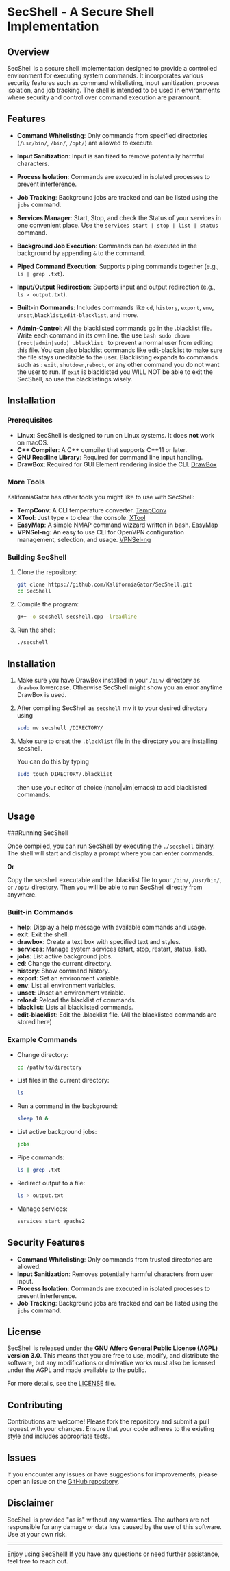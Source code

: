 # SecShell - A Secure Shell Implementation

## Overview

SecShell is a secure shell implementation designed to provide a controlled environment for executing system commands. It incorporates various security features such as command whitelisting, input sanitization, process isolation, and job tracking. The shell is intended to be used in environments where security and control over command execution are paramount.

## Features

- **Command Whitelisting**: Only commands from specified directories (`/usr/bin/`, `/bin/`, `/opt/`) are allowed to execute.
- **Input Sanitization**: Input is sanitized to remove potentially harmful characters.
- **Process Isolation**: Commands are executed in isolated processes to prevent interference.
- **Job Tracking**: Background jobs are tracked and can be listed using the `jobs` command.
- **Services Manager**: Start, Stop, and check the Status of your services in one convenient place. Use the `services start | stop | list | status` command.
- **Background Job Execution**: Commands can be executed in the background by appending `&` to the command.
- **Piped Command Execution**: Supports piping commands together (e.g., `ls | grep .txt`).
- **Input/Output Redirection**: Supports input and output redirection (e.g., `ls > output.txt`).
- **Built-in Commands**: Includes commands like `cd`, `history`, `export`, `env`, `unset`,`blacklist`,`edit-blacklist`, and more.

- **Admin-Control**: All the blacklisted commands go in the .blacklist file. Write each command in its own line. the use ```bash sudo chown (root|admin|sudo) .blacklist ``` to prevent a normal user from editing this file. You can also blacklist commands like edit-blacklist to make sure the file stays uneditable to the user. Blacklisting expands to commands such as : `exit`, `shutdown`,`reboot`, or any other command you do not want the user to run. If `exit` is blacklisted you WILL NOT be able to exit the SecShell, so use the blacklistings wisely.

## Installation

### Prerequisites

- **Linux**: SecShell is designed to run on Linux systems. It does **not** work on macOS.
- **C++ Compiler**: A C++ compiler that supports C++11 or later.
- **GNU Readline Library**: Required for command line input handling.
- **DrawBox**: Required for GUI Element rendering inside the CLI. [DrawBox](https://github.com/KaliforniaGator/Drawbox)

### More Tools
KaliforniaGator has other tools you might like to use with SecShell:
  
- **TempConv**: A CLI temperature converter. [TempConv](https://github.com/KaliforniaGator/TempConv)
- **XTool**: Just type `x` to clear the console. [XTool](https://github.com/KaliforniaGator/XTool)
- **EasyMap**: A simple NMAP command wizzard written in bash. [EasyMap](https://github.com/KaliforniaGator/EasyMap)
- **VPNSel-ng**: An easy to use CLI for OpenVPN configuration management, selection, and usage. [VPNSel-ng](https://github.com/KaliforniaGator/VPNSel)

### Building SecShell

1. Clone the repository:
   ```bash
   git clone https://github.com/KaliforniaGator/SecShell.git
   cd SecShell
   ```

2. Compile the program:
   ```bash
   g++ -o secshell secshell.cpp -lreadline
   ```

3. Run the shell:
   ```bash
   ./secshell
   ```
## Installation

1. Make sure you have DrawBox installed in your `/bin/` directory as `drawbox` lowercase. Otherwise SecShell might show you an error anytime DrawBox is used.

2. After compiling SecShell as `secshell` mv it to your desired directory using
   ```bash
   sudo mv secshell /DIRECTORY/
   ```
3. Make sure to creat the `.blacklist` file in the directory you are installing secshell.

   You can do this by typing
   ```bash
   sudo touch DIRECTORY/.blacklist
   ```
   then use your editor of choice (nano|vim|emacs) to add blacklisted commands. 

## Usage

###Running SecShell

Once compiled, you can run SecShell by executing the `./secshell` binary. The shell will start and display a prompt where you can enter commands.

**Or**

Copy the secshell executable and the .blacklist file to your `/bin/`, `/usr/bin/`, or `/opt/` directory.
Then you will be able to run SecShell directly from anywhere.

### Built-in Commands

- **help**: Display a help message with available commands and usage.
- **exit**: Exit the shell.
- **drawbox**: Create a text box with specified text and styles.
- **services**: Manage system services (start, stop, restart, status, list).
- **jobs**: List active background jobs.
- **cd**: Change the current directory.
- **history**: Show command history.
- **export**: Set an environment variable.
- **env**: List all environment variables.
- **unset**: Unset an environment variable.
- **reload**: Reload the blacklist of commands.
- **blacklist**: Lists all blacklisted commands.
- **edit-blacklist**: Edit the .blacklist file. (All the blacklisted commands are stored here)

### Example Commands

- Change directory:
  ```bash
  cd /path/to/directory
  ```

- List files in the current directory:
  ```bash
  ls
  ```

- Run a command in the background:
  ```bash
  sleep 10 &
  ```

- List active background jobs:
  ```bash
  jobs
  ```

- Pipe commands:
  ```bash
  ls | grep .txt
  ```

- Redirect output to a file:
  ```bash
  ls > output.txt
  ```

- Manage services:
  ```bash
  services start apache2
  ```

## Security Features

- **Command Whitelisting**: Only commands from trusted directories are allowed.
- **Input Sanitization**: Removes potentially harmful characters from user input.
- **Process Isolation**: Commands are executed in isolated processes to prevent interference.
- **Job Tracking**: Background jobs are tracked and can be listed using the `jobs` command.

## License

SecShell is released under the **GNU Affero General Public License (AGPL) version 3.0**. This means that you are free to use, modify, and distribute the software, but any modifications or derivative works must also be licensed under the AGPL and made available to the public.

For more details, see the [LICENSE](LICENSE) file.

## Contributing

Contributions are welcome! Please fork the repository and submit a pull request with your changes. Ensure that your code adheres to the existing style and includes appropriate tests.

## Issues

If you encounter any issues or have suggestions for improvements, please open an issue on the [GitHub repository](https://github.com/yourusername/SecShell/issues).

## Disclaimer

SecShell is provided "as is" without any warranties. The authors are not responsible for any damage or data loss caused by the use of this software. Use at your own risk.

---

Enjoy using SecShell! If you have any questions or need further assistance, feel free to reach out.
